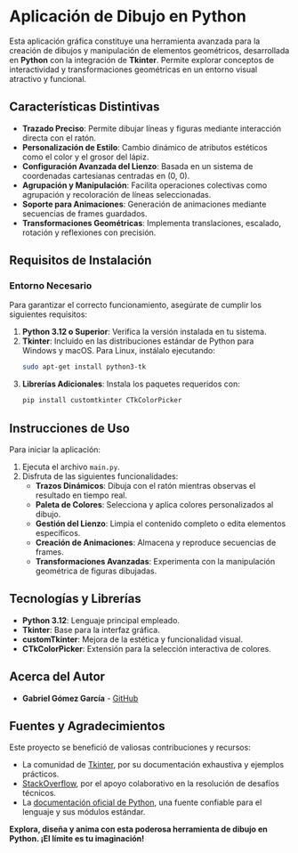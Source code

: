 # Aplicación de Dibujo en Python

Esta aplicación gráfica constituye una herramienta avanzada para la creación de dibujos y manipulación de elementos geométricos, desarrollada en **Python** con la integración de **Tkinter**. Permite explorar conceptos de interactividad y transformaciones geométricas en un entorno visual atractivo y funcional.

## Características Distintivas

- **Trazado Preciso**: Permite dibujar líneas y figuras mediante interacción directa con el ratón.
- **Personalización de Estilo**: Cambio dinámico de atributos estéticos como el color y el grosor del lápiz.
- **Configuración Avanzada del Lienzo**: Basada en un sistema de coordenadas cartesianas centradas en (0, 0).
- **Agrupación y Manipulación**: Facilita operaciones colectivas como agrupación y recoloración de líneas seleccionadas.
- **Soporte para Animaciones**: Generación de animaciones mediante secuencias de frames guardados.
- **Transformaciones Geométricas**: Implementa translaciones, escalado, rotación y reflexiones con precisión.

## Requisitos de Instalación

### Entorno Necesario

Para garantizar el correcto funcionamiento, asegúrate de cumplir los siguientes requisitos:

1. **Python 3.12 o Superior**: Verifica la versión instalada en tu sistema.
2. **Tkinter**: Incluido en las distribuciones estándar de Python para Windows y macOS. Para Linux, instálalo ejecutando:
   ```bash
   sudo apt-get install python3-tk
   ```
3. **Librerías Adicionales**: Instala los paquetes requeridos con:
   ```bash
   pip install customtkinter CTkColorPicker
   ```

## Instrucciones de Uso

Para iniciar la aplicación:

1. Ejecuta el archivo `main.py`.
2. Disfruta de las siguientes funcionalidades:
   - **Trazos Dinámicos**: Dibuja con el ratón mientras observas el resultado en tiempo real.
   - **Paleta de Colores**: Selecciona y aplica colores personalizados al dibujo.
   - **Gestión del Lienzo**: Limpia el contenido completo o edita elementos específicos.
   - **Creación de Animaciones**: Almacena y reproduce secuencias de frames.
   - **Transformaciones Avanzadas**: Experimenta con la manipulación geométrica de figuras dibujadas.

## Tecnologías y Librerías

- **Python 3.12**: Lenguaje principal empleado.
- **Tkinter**: Base para la interfaz gráfica.
- **customTkinter**: Mejora de la estética y funcionalidad visual.
- **CTkColorPicker**: Extensión para la selección interactiva de colores.

## Acerca del Autor

- **Gabriel Gómez García** - [GitHub](https://github.com/Gabiz053)

## Fuentes y Agradecimientos

Este proyecto se benefició de valiosas contribuciones y recursos:

- La comunidad de [Tkinter](https://wiki.python.org/moin/TkInter), por su documentación exhaustiva y ejemplos prácticos.
- [StackOverflow](https://stackoverflow.com/), por el apoyo colaborativo en la resolución de desafíos técnicos.
- La [documentación oficial de Python](https://docs.python.org/3/), una fuente confiable para el lenguaje y sus módulos estándar.

**Explora, diseña y anima con esta poderosa herramienta de dibujo en Python. ¡El límite es tu imaginación!**

